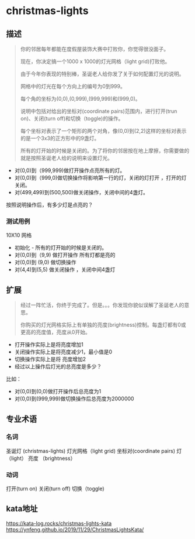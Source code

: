 # christmas-lights

## 描述

>你的邻居每年都能在度假屋装饰大赛中打败你，你觉得很没面子。
>
>现在，你决定搞一个1000 x 1000的灯光网格（light grid)打败他。
>
>由于今年你表现的特别棒，圣诞老人给你发了关于如何配置灯光的说明。
>
>网格中的灯光在每个方向上的编号为0到999。
>
>每个角的坐标为(0,0),(0,999),(999,999)和(999,0)。
>
>说明中包括对给出的坐标对(coordinate pairs)范围内，进行打开(trun on)、关闭(turn off)和切换（toggle)的操作。
>
>每个坐标对表示了一个矩形的两个对角，像(0,0)到(2,2)这样的坐标对表示的是一个3x3的正方形中的9盏灯。
>
>所有的灯开始的时候是关闭的。为了将你的邻居按在地上摩擦，你需要做的就是按照圣诞老人给的说明来设置灯光。

* 对(0,0)到（999,999)做打开操作点亮所有的灯。
* 对(0,0)到（999,0)做切换操作将影响第一行的灯，关闭的灯打开 ，打开的灯关闭。
* 对(499,499)到(500,500)做关闭操作，关闭中间的4盏灯。

按照说明操作后，有多少灯是点亮的？

### 测试用例
10X10 网格

* 初始化 - 所有的灯开始的时候是关闭的。
* 对(0,0)到（9,9) 做打开操作  所有灯都是亮的
* 对(0,0)到 (9,0) 做切换操作 
* 对(4,4)到(5,5) 做关闭操作 ，关闭中间4盏灯 


## 扩展
>
>经过一阵忙活，你终于完成了。但是。。。你发现你貌似误解了圣诞老人的意思。
>
>你购买的灯光网格实际上有单独的亮度(brightness)控制。每盏灯都有0或更高的亮度值，亮度从0开始。

* 打开操作实际上是将亮度增加1
* 关闭操作实际上是将亮度减少1，最小值是0
* 切换操作实际上是将 亮度增加2
* 经过以上操作后灯光的总亮度是多少？

比如：

* 对(0,0)到(0,0)做打开操作后总亮度为1
* 对(0,0)到(999,999)做切换操作后总亮度为2000000

## 专业术语

### 名词
圣诞灯 (christmas-lights)
灯光网格（light grid)
坐标对(coordinate pairs)
灯 （light）
亮度 （brightness）

### 动词
打开(turn on)
关闭(turn off)
切换（toggle)


## kata地址
https://kata-log.rocks/christmas-lights-kata
https://ynfeng.github.io/2019/11/29/ChristmasLightsKata/    
